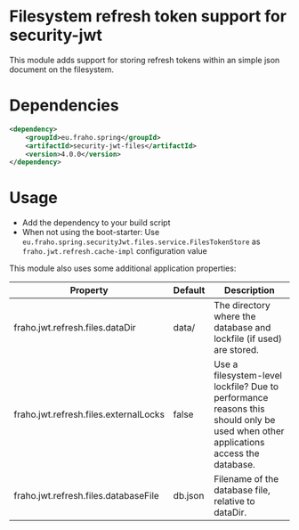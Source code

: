 # Filesystem refresh token support for security-jwt

This module adds support for storing refresh tokens within an simple json document on the filesystem.

# Dependencies
```xml
<dependency>
    <groupId>eu.fraho.spring</groupId>
    <artifactId>security-jwt-files</artifactId>
    <version>4.0.0</version>
</dependency>
```

# Usage
* Add the dependency to your build script
* When not using the boot-starter: Use ```eu.fraho.spring.securityJwt.files.service.FilesTokenStore``` as ```fraho.jwt.refresh.cache-impl``` configuration value

This module also uses some additional application properties:

| Property                              | Default        | Description   |
|---------------------------------------|----------------|---------------|
| fraho.jwt.refresh.files.dataDir       | data/          | The directory where the database and lockfile (if used) are stored. |
| fraho.jwt.refresh.files.externalLocks | false          | Use a filesystem-level lockfile? Due to performance reasons this should only be used when other applications access the database. |
| fraho.jwt.refresh.files.databaseFile  | db.json        | Filename of the database file, relative to dataDir. |
